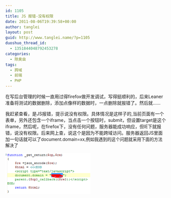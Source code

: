 ```yaml
---
id: 1105
title: JS 报错-没有权限
date: 2011-08-06T19:39:58+00:00
author: tanglei
layout: post
guid: http://www.tanglei.name/?p=1105
duoshuo_thread_id:
  - 1351844048792453278
categories:
  - 除臭虫
tags:
  - 跨域
  - 前端
  - PHP
---
```

在写后台管理的时候一直用过得firefox做开发调试，写得挺顺利的，后来Leaner准备将测试的数据删除，添加点像样的数据时，一点删除就报错了。然后就…… 

我赶紧查看，是JS报错，提示说没有权限。具体情况是这样子的,当前页面有一个表单，另外还包含一个iframe，当点击一个按钮时，submit，但设置target是这个iframe，然后呢，在firefox下，没有任何问题，服务器能成功响应，但IE下就报错，说没有权限。后来网上查，说这个是因为不能跨域访问。服务器返回JS里面加一句话就可以了<span style="font-size:10pt">document.domain=xx,例如我遇到的这个问题就采用下面的方法解决了<br /> </span>

![](/wp-content/uploads/2011/08/080611_1139_JS1.png)
